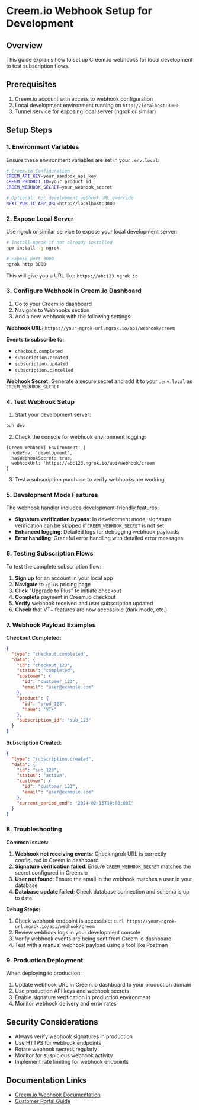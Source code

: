 # Creem.io Webhook Setup for Development

## Overview
This guide explains how to set up Creem.io webhooks for local development to test subscription flows.

## Prerequisites
1. Creem.io account with access to webhook configuration
2. Local development environment running on `http://localhost:3000`
3. Tunnel service for exposing local server (ngrok or similar)

## Setup Steps

### 1. Environment Variables
Ensure these environment variables are set in your `.env.local`:

```bash
# Creem.io Configuration
CREEM_API_KEY=your_sandbox_api_key
CREEM_PRODUCT_ID=your_product_id
CREEM_WEBHOOK_SECRET=your_webhook_secret

# Optional: For development webhook URL override
NEXT_PUBLIC_APP_URL=http://localhost:3000
```

### 2. Expose Local Server
Use ngrok or similar service to expose your local development server:

```bash
# Install ngrok if not already installed
npm install -g ngrok

# Expose port 3000
ngrok http 3000
```

This will give you a URL like: `https://abc123.ngrok.io`

### 3. Configure Webhook in Creem.io Dashboard

1. Go to your Creem.io dashboard
2. Navigate to Webhooks section
3. Add a new webhook with the following settings:

**Webhook URL:** `https://your-ngrok-url.ngrok.io/api/webhook/creem`

**Events to subscribe to:**
- `checkout.completed`
- `subscription.created`
- `subscription.updated`
- `subscription.cancelled`

**Webhook Secret:** Generate a secure secret and add it to your `.env.local` as `CREEM_WEBHOOK_SECRET`

### 4. Test Webhook Setup

1. Start your development server:
```bash
bun dev
```

2. Check the console for webhook environment logging:
```
[Creem Webhook] Environment: {
  nodeEnv: 'development',
  hasWebhookSecret: true,
  webhookUrl: 'https://abc123.ngrok.io/api/webhook/creem'
}
```

3. Test a subscription purchase to verify webhooks are working

### 5. Development Mode Features

The webhook handler includes development-friendly features:

- **Signature verification bypass**: In development mode, signature verification can be skipped if `CREEM_WEBHOOK_SECRET` is not set
- **Enhanced logging**: Detailed logs for debugging webhook payloads
- **Error handling**: Graceful error handling with detailed error messages

### 6. Testing Subscription Flows

To test the complete subscription flow:

1. **Sign up** for an account in your local app
2. **Navigate** to `/plus` pricing page
3. **Click** "Upgrade to Plus" to initiate checkout
4. **Complete** payment in Creem.io checkout
5. **Verify** webhook received and user subscription updated
6. **Check** that VT+ features are now accessible (dark mode, etc.)

### 7. Webhook Payload Examples

**Checkout Completed:**
```json
{
  "type": "checkout.completed",
  "data": {
    "id": "checkout_123",
    "status": "completed",
    "customer": {
      "id": "customer_123",
      "email": "user@example.com"
    },
    "product": {
      "id": "prod_123",
      "name": "VT+"
    },
    "subscription_id": "sub_123"
  }
}
```

**Subscription Created:**
```json
{
  "type": "subscription.created",
  "data": {
    "id": "sub_123",
    "status": "active",
    "customer": {
      "id": "customer_123",
      "email": "user@example.com"
    },
    "current_period_end": "2024-02-15T10:00:00Z"
  }
}
```

### 8. Troubleshooting

**Common Issues:**

1. **Webhook not receiving events**: Check ngrok URL is correctly configured in Creem.io dashboard
2. **Signature verification failed**: Ensure `CREEM_WEBHOOK_SECRET` matches the secret configured in Creem.io
3. **User not found**: Ensure the email in the webhook matches a user in your database
4. **Database update failed**: Check database connection and schema is up to date

**Debug Steps:**

1. Check webhook endpoint is accessible: `curl https://your-ngrok-url.ngrok.io/api/webhook/creem`
2. Review webhook logs in your development console
3. Verify webhook events are being sent from Creem.io dashboard
4. Test with a manual webhook payload using a tool like Postman

### 9. Production Deployment

When deploying to production:

1. Update webhook URL in Creem.io dashboard to your production domain
2. Use production API keys and webhook secrets
3. Enable signature verification in production environment
4. Monitor webhook delivery and error rates

## Security Considerations

- Always verify webhook signatures in production
- Use HTTPS for webhook endpoints
- Rotate webhook secrets regularly
- Monitor for suspicious webhook activity
- Implement rate limiting for webhook endpoints

## Documentation Links

- [Creem.io Webhook Documentation](https://docs.creem.io/learn/webhooks/introduction)
- [Customer Portal Guide](https://docs.creem.io/learn/customers/customer-portal)
